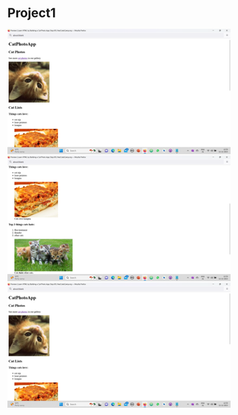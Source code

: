 # Project1
![bmi (820 x 360 px)](https://github.com/jismi123/Project/blob/main/project1/Screenshot%20(274).png)
![bmi (820 x 360 px)](https://github.com/jismi123/Project/blob/main/project1/Screenshot%20(275).png)
![bmi (820 x 360 px)](https://github.com/jismi123/Project/blob/main/project1/Screenshot%20(274).png)
